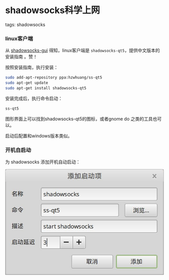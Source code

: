 # shadowsocks科学上网

tags: shadowsocks

### linux客户端

从 [shadowsocks-gui](https://github.com/shadowsocks/shadowsocks-gui) 得知，linux客户端是 `shadowsocks-qt5`，提供中文版本的安装指南 。赞！

按照安装指南，执行安装：

```bash
sudo add-apt-repository ppa:hzwhuang/ss-qt5
sudo apt-get update
sudo apt-get install shadowsocks-qt5
```

安装完成后，执行命令启动：

```bash
ss-qt5
```

图形界面上可以找到shadowsocks-qt5的图标，或者gnome do 之类的工具也可以。

启动后配置和windows版本类似。

### 开机自启动

为 shadowsocks 添加开机自动启动：

![](images/shadowsocks_startup.jpg)